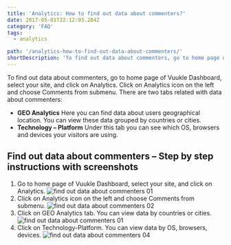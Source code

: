 ```yaml
---
title: 'Analytics: How to find out data about commenters?'
date: 2017-05-01T22:12:03.284Z
category: 'FAQ'
tags:
  - analytics

path: '/analytics-how-to-find-out-data-about-commenters/'
shortDescription: 'To find out data about commenters, go to home page of Vuukle Dashboard, select your site, and click on Analytics. Click on Analytics icon on the left and choose Comments from submenu.'
---
```

To find out data about commenters, go to home page of Vuukle Dashboard, select your site, and click on Analytics. Click on Analytics icon on the left and choose Comments from submenu. There are two tabs related with data about commenters:

- **GEO Analytics**
  Here you can find data about users geographical location. You can view these data grouped by countries or cities.
- **Technology – Platform**
  Under this tab you can see which OS, browsers and devices your visitors are using.

## Find out data about commenters – Step by step instructions with screenshots

1. Go to home page of Vuukle Dashboard, select your site, and click on Analytics.
   ![find out data about commenters 01](/img/analytics-how-to-find-out-data-about-commenters-img-1.png)
2. Click on Analytics icon on the left and choose Comments from submenu.
   ![find out data about commenters 02](/img/analytics-how-to-find-out-data-about-commenters-img-2.png)
3. Click on GEO Analytics tab. You can view data by countries or cities.
   ![find out data about commenters 01](/img/analytics-how-to-find-out-data-about-commenters-img-1.png)
4. Click on Technology-Platform. You can view data by OS, browsers, devices.
   ![find out data about commenters 04](/img/analytics-how-to-find-out-data-about-commenters-img-4.png)
